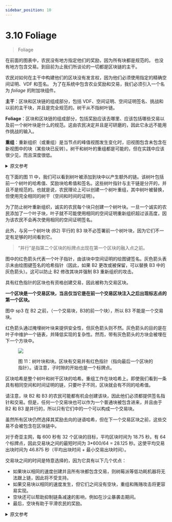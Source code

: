 ```yaml
---
sidebar_position: 10
---
```


# 3.10 Foliage

> Foliage

在前面的图表中，农民没有地方指定他们的奖励，因为所有块都是规范的。
也没有地方包含交易。到目前为止我们所谈论的一切都是区块链的主干。

农民对如何在主干中构建他们的区块没有发言权，因为他们必须使用指定的精确空间证明、VDF 和签名。
为了在系统中包含农业奖励和交易，我们必须引入一个名为 _foliage_ 的附加块组件。

**主干**：区块和区块链的组成部分，包括 VDF、空间证明、空间证明签名、挑战和以前的主干块，并且是完全规范的。树干从不指树叶链。

**Foliage**：区块和区块链的组成部分，包括奖励应该去哪里、应该包括哪些交易以及前一个树叶块是什么的规范。这由农民决定并且是可研磨的，因此它永远不能用作挑战的输入。

**重组**：重新组织（或重组）是当节点的峰值视图发生变化时，旧视图包含未包含在新视图中的块（某些块已反转）。树干和树叶的重组都是可能的，但在实践中应该很少见，而且深度很低。

<details>
<summary>原文参考</summary>

In the previous diagrams, there is no place for farmers to specify their rewards, since all blocks are canonical.
There is also no place to include transactions. Everything we have talked about so far is the trunk of the blockchain.

Farmers have no say in how their block is constructed in the trunk, since they must use the exact proof of space, VDFs, and signatures that are specified.
In order to include farming rewards, as well as transactions, in the system, we must introduce an additional component of blocks called _foliage_.

**Trunk**: The component of blocks and the blockchain which includes VDFs, proofs of space, PoSpace signatures, challenges, and previous trunk blocks, and is completely canonical. The trunk never refers to the foliage chain.

**Foliage**: The component of blocks and the blockchain which includes specification of where rewards should go, which transactions should be included, and what the previous foliage block is. This is up to the farmer to decide and is grindable, so it can never be used as input to the challenges.

**Re-org**: A re-org (or reorganization) is when a node’s view of the peak changes, such that the old view contains a block that is not included in the new view (some block has been reversed). Both trunk and foliage re-orgs are possible, but should be rare in practice, and low in depth.

</details>

在下面的图 11 中，我们可以看到树叶被添加到块中以产生额外的链。该树叶包括前一个树叶的哈希值、奖励块哈希值和签名。这些树叶指针与主干链是分开的，并且不是规范的。也就是说，农民理论上可以创建一个树叶重组，其中树叶被替换，但使用完全相同的树干（空间和时间的证明）。

为了防止树叶重新组织，诚实的农民每个块只创建一个树叶块。一旦一个诚实的农民添加了一个叶子块，叶子就不可能使用相同的空间证明重新组织超过该高度，因为该农民不会再次使用相同的空间证明签名。

此外，与另一个树叶块 (B2) 平行的 B3 块不必签署前一个树叶块，因为它们不一定有足够的时间看到它。

>“并行”是指第二个区块的标牌点出现在第一个区块的融入点之前。

图中的红色箭头代表一个叶子指针，由该块中空间证明的绘图键签名。灰色箭头表示未由绘图键签名的哈希指针（因此，如果 B2 更改或被保留，可以替换 B3 中的灰色箭头）。这可以防止 B2 修改其块并强制 B3 重新组织的攻击。

具有红色指针的区块也有资格创建交易，因此被称为交易区块。

__一个区块是一个交易区块，当且仅当它是在前一个交易区块注入之后出现标志点的第一个区块。__

图中 sp3 在 B2 之前，（一个交易块，B3的前一个块），所以 B3 不能是一个交易块。

红色箭头通过掩埋树叶块来提供安全性，但灰色箭头则不然。灰色箭头的目的是在叶子中维护一个链表，并降低实现的复杂性。然而，带有灰色箭头的方块会被埋在下一个方块中。

<figure>

![](/img/foliage.png)

<figcaption>
图 11：树叶块和块。区块有交易并有红色指针（指向最后一个区块的指针）。请注意，子时隙的开始也是一个标牌点。
</figcaption>
</figure>

区块哈希是整个树叶和树干区块的哈希。重组工作在块哈希上。即使我们看到一条具有相同空间和时间证明的链，只要叶子不同，区块就会有不同的哈希值。

请注意，块 B2 和 B3 的农民可能都有机会创建该块，因此他们必须都提供签名指针和交易。但是，任何一个交易块也可以作为一个普通块被包含进来，并且由于 B2 和 B3 是并行的，所以只有它们中的一个可以构成一个交易块。

虽然所有区块仍然选择其奖励去向的谜语哈希，但在下一个交易区块之前，这些交易不会被包含在区块链中。

对于奇亚主网，每 600 秒有 32 个区块的目标，平均区块时间为 18.75 秒。有 64 个标牌点，因此交易块之间的最短时间为 3*600/64 = 28.125 秒。这使平均交易出块时间为 46.875 秒（平均出块时间 + 最小交易出块时间）。

交易块之间的时间是特意选择的，因为它具有以下几个优点：
* 如果块以相同的速度创建并且所有块都包含交易，则树莓派等低功耗机器将无法跟上链，因此将不受支持。
* 如果交易块以相同的速度发生，但它们之间没有空块，重组和贿赂攻击将更容易实现。
* 空块还可以帮助抑制链条减速的影响，例如在沙尘暴袭击期间。
* 最后，空块有助于平滑农民的奖励。

<details>
<summary>原文参考</summary>

In figure 11 below we can see that the foliage is added to blocks to produce an additional chain. This foliage includes a hash of the previous foliage, a reward block hash, and a signature. These foliage pointers are separate from the trunk chain, and are not canonical. That is, farmers could theoretically create a foliage re-org where foliage is replaced, but the exact same trunk (proofs of space and time) are used.

To prevent a foliage re-org, honest farmers only create one foliage block per block. As soon as one honest farmer has added a foliage block, the foliage becomes impossible to re-org beyond that height with the same PoSpace, since that farmer will not sign again with the same PoSpace.

Furthermore, blocks like B3, which come parallel with another foliage block (B2), do not have to sign the previous foliage block, since they do not necessarily have enough time to see it.

  >By “coming in parallel”, we mean that the second block’s signage point occurs before the first block's infusion point.

The red arrows in the diagram represent a foliage pointer that is signed by the plot key for the proof of space in that block. The gray arrows represent a hash pointer which is not signed by the plot key (therefore the gray arrow in B3 can be replaced if B2 changes or is withheld). This prevents attacks where B2 modifies their block and forces B3 to re-org.

Blocks which have red pointers are also eligible to create transactions, and are therefore called transaction blocks.

__A block is a transaction block if and only if it is the first block whose signage point occurs after the infusion of the previous transaction block.__

In the diagram, sp3 comes before B2, (a transaction block, and the previous block of B3), so B3 cannot be a transaction block.

The red arrows provide security by burying foliage blocks, but the gray arrows do not. The purpose of the gray arrows is to maintain a linked list in the foliage, and to reduce complexity in implementations. However, blocks with gray arrows pointing to them do get buried in the next-next block. 

<figure>

![](/img/foliage.png)

<figcaption>
Figure 11: Foliage blocks and blocks. Blocks have transactions and have red pointers (pointers to last block).
Note that the start of the sub-slot is also a signage point.
</figcaption>
</figure>

The block hash is a hash of the entire foliage and trunk block. Re-orgs work on block hashes. Even if we see a chain with the same proofs of space and time, as long as the foliages are different, the blocks will have different hashes.

Note that the farmers of blocks B2 and B3 might both have a chance to create the block, so they must both provide the signed pointer and transactions. However, any transaction block can be included as a normal block as well, and since B2 and B3 are in parallel, only one of them can make a transaction block.

While all blocks still choose the puzzle hashes of where their rewards go, those transactions do not get included into the blockchain until the next transaction block.

For the chia mainnet, there is a target of 32 blocks every 600 seconds, for an average block time of 18.75 seconds. There are 64 signage points, so the minimum time between transaction blocks is 3*600/64 = 28.125 seconds. This puts the average transaction block time at 46.875 seconds (average block time + minimum transaction block time).

The time between transaction blocks was deliberately chosen because it comes with several advantages:
* If blocks were created at the same rate and all of them contained transactions, low-power machines such as the Raspberry Pi wouldn't be able to keep up with the chain and therefore wouldn't be supported.
* If transaction blocks occurred at the same rate but there were no empty blocks between them, re-orgs and bribery attacks would be easier to pull off.
* Empty blocks can also help dampen the effect of the chain slowing down, for example during a dust storm attack.
* Finally, empty blocks help to smooth farmers' rewards.

</details>
